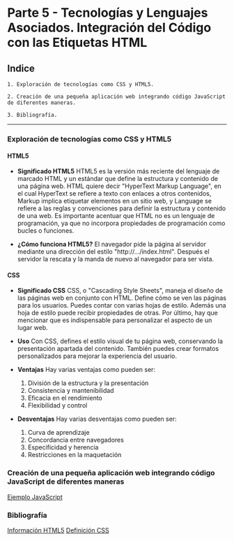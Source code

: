 # Parte 5 - Tecnologías y Lenguajes Asociados. Integración del Código con las Etiquetas HTML

## Indice

    1. Exploración de tecnologías como CSS y HTML5.

    2. Creación de una pequeña aplicación web integrando código JavaScript de diferentes maneras.

    3. Bibliografía.

---

### Exploración de tecnologías como CSS y HTML5

#### HTML5

* **Significado HTML5** HTML5 es la versión más reciente del lenguaje de marcado HTML y un estándar que define la estructura y contenido de una página web. HTML quiere decir "HyperText Markup Language", en el cual HyperText se refiere a texto con enlaces a otros contenidos, Markup implica etiquetar elementos en un sitio web, y Language se refiere a las reglas y convenciones para definir la estructura y contenido de una web. Es importante acentuar que HTML no es un lenguaje de programación, ya que no incorpora propiedades de programación como bucles o funciones.

* **¿Cómo funciona HTML5?** El navegador pide la página al servidor mediante una dirección del estilo "http://.../index.html". Después el servidor la rescata y la manda de nuevo al navegador para ser vista.

#### CSS

* **Significado CSS** CSS, o "Cascading Style Sheets", maneja el diseño de las páginas web en conjunto con HTML. Define cómo se ven las páginas para los usuarios. Puedes contar con varias hojas de estilo. Además una hoja de estilo puede recibir propiedades de otras. Por último, hay que mencionar que es indispensable para personalizar el aspecto de un lugar web.

* **Uso** Con CSS, defines el estilo visual de tu página web, conservando la presentación apartada del contenido. También puedes crear formatos personalizados para mejorar la experiencia del usuario.

* **Ventajas** Hay varias ventajas como pueden ser:
    1. División de la estructura y la presentación
    2. Consistencia y mantenibilidad
    3. Eficacia en el rendimiento
    4. Flexibilidad y control

* **Desventajas** Hay varias desventajas como pueden ser:
    1. Curva de aprendizaje
    2. Concordancia entre navegadores
    3. Especificidad y herencia
    4. Restricciones en la maquetación

### Creación de una pequeña aplicación web integrando código JavaScript de diferentes maneras

[Ejemplo JavaScript](../programaJavaScript/ejemplo.html)

### Bibliografía

[Información HTML5](https://openwebinars.net/blog/que-es-html5/)
[Definición CSS](https://blog.hubspot.es/website/que-es-css#que-es)
